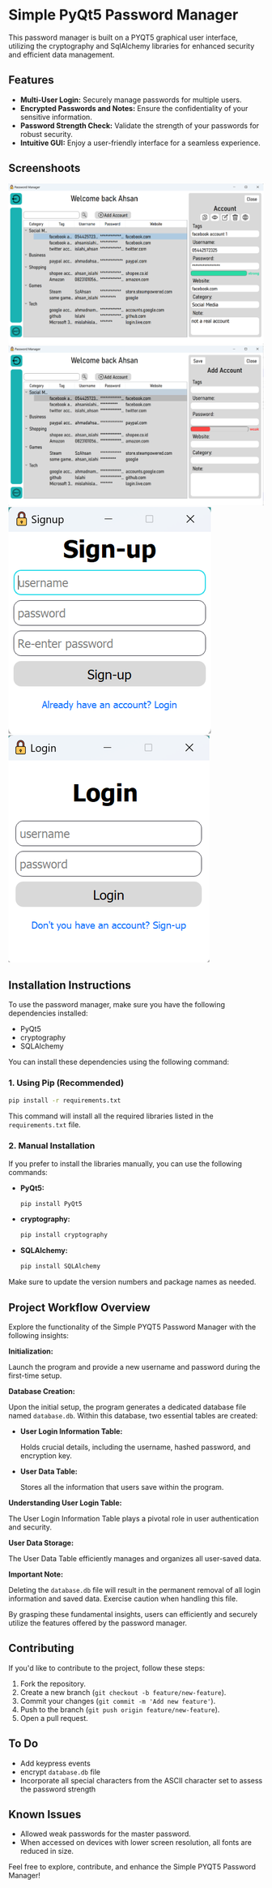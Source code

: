 # Simple PyQt5 Password Manager

This password manager is built on a PYQT5 graphical user interface, utilizing the cryptography and SqlAlchemy libraries for enhanced security and efficient data management.

## Features

- **Multi-User Login:** Securely manage passwords for multiple users.
- **Encrypted Passwords and Notes:** Ensure the confidentiality of your sensitive information.
- **Password Strength Check:** Validate the strength of your passwords for robust security.
- **Intuitive GUI:** Enjoy a user-friendly interface for a seamless experience.

## Screenshoots
![main screen](main-screen.png)
![adding data](add-account-screen.png)
![signup screen](signup.png)![login screen](login.png)

## Installation Instructions

To use the password manager, make sure you have the following dependencies installed:

- PyQt5
- cryptography
- SQLAlchemy

You can install these dependencies using the following command:

### 1. Using Pip (Recommended)

```bash
pip install -r requirements.txt
```

This command will install all the required libraries listed in the `requirements.txt` file.

### 2. Manual Installation

If you prefer to install the libraries manually, you can use the following commands:

- **PyQt5:**
  ```bash
  pip install PyQt5
  ```

- **cryptography:**
  ```bash
  pip install cryptography
  ```

- **SQLAlchemy:**
  ```bash
  pip install SQLAlchemy
  ```

Make sure to update the version numbers and package names as needed. 

## Project Workflow Overview

Explore the functionality of the Simple PYQT5 Password Manager with the following insights:

**Initialization:**

Launch the program and provide a new username and password during the first-time setup.

**Database Creation:**

Upon the initial setup, the program generates a dedicated database file named `database.db`. Within this database, two essential tables are created:

- **User Login Information Table:**
  
  Holds crucial details, including the username, hashed password, and encryption key.

- **User Data Table:**
  
  Stores all the information that users save within the program.

**Understanding User Login Table:**

The User Login Information Table plays a pivotal role in user authentication and security.

**User Data Storage:**

The User Data Table efficiently manages and organizes all user-saved data.

**Important Note:**

Deleting the `database.db` file will result in the permanent removal of all login information and saved data. Exercise caution when handling this file.

By grasping these fundamental insights, users can efficiently and securely utilize the features offered by the password manager.

## Contributing

If you'd like to contribute to the project, follow these steps:

1. Fork the repository.
2. Create a new branch (`git checkout -b feature/new-feature`).
3. Commit your changes (`git commit -m 'Add new feature'`).
4. Push to the branch (`git push origin feature/new-feature`).
5. Open a pull request.

## To Do

* Add keypress events
* encrypt `database.db` file
* Incorporate all special characters from the ASCII character set to assess the password strength

## Known Issues

- Allowed weak passwords for the master password.
- When accessed on devices with lower screen resolution, all fonts are reduced in size.

Feel free to explore, contribute, and enhance the Simple PYQT5 Password Manager!